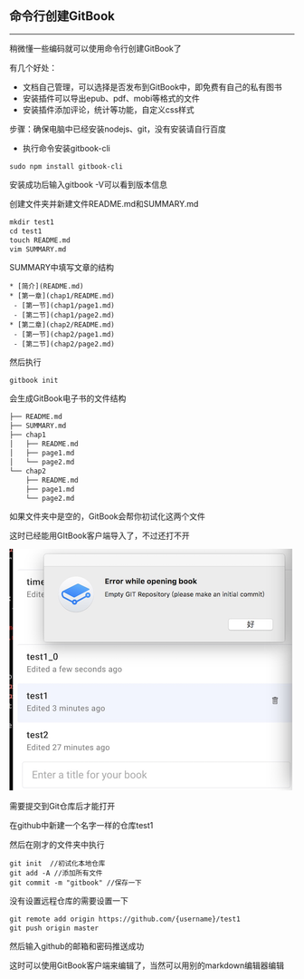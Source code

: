 ## 命令行创建GitBook

---

稍微懂一些编码就可以使用命令行创建GitBook了

有几个好处：

* 文档自己管理，可以选择是否发布到GitBook中，即免费有自己的私有图书
* 安装插件可以导出epub、pdf、mobi等格式的文件
* 安装插件添加评论，统计等功能，自定义css样式

步骤：确保电脑中已经安装nodejs、git，没有安装请自行百度

* 执行命令安装gitbook-cli

```
sudo npm install gitbook-cli
```

安装成功后输入gitbook -V可以看到版本信息

创建文件夹并新建文件README.md和SUMMARY.md

```
mkdir test1
cd test1  
touch README.md  
vim SUMMARY.md
```

SUMMARY中填写文章的结构

```
* [简介](README.md)
* [第一章](chap1/README.md)
 - [第一节](chap1/page1.md)
 - [第二节](chap1/page2.md)
* [第二章](chap2/README.md)
 - [第一节](chap2/page1.md)
 - [第二节](chap2/page2.md)
```

然后执行

```
gitbook init
```

会生成GitBook电子书的文件结构

```
├── README.md
├── SUMMARY.md
├── chap1
│   ├── README.md
│   ├── page1.md
│   └── page2.md
└── chap2
    ├── README.md
    ├── page1.md
    └── page2.md
```

如果文件夹中是空的，GitBook会帮你初试化这两个文件

这时已经能用GItBook客户端导入了，不过还打不开

![](/assets/image2.png)

需要提交到Git仓库后才能打开

在github中新建一个名字一样的仓库test1

然后在刚才的文件夹中执行

```
git init  //初试化本地仓库
git add -A //添加所有文件
git commit -m "gitbook" //保存一下
```

没有设置远程仓库的需要设置一下

```
git remote add origin https://github.com/{username}/test1
git push origin master
```

然后输入github的邮箱和密码推送成功

这时可以使用GitBook客户端来编辑了，当然可以用别的markdown编辑器编辑



